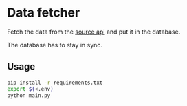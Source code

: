 # Data fetcher

Fetch the data from the [source api](https://docs.sportmonks.com/football/endpoints-and-entities/endpoints) and put it in the database.

The database has to stay in sync.

## Usage

```sh
pip install -r requirements.txt
export $(<.env)
python main.py
```

